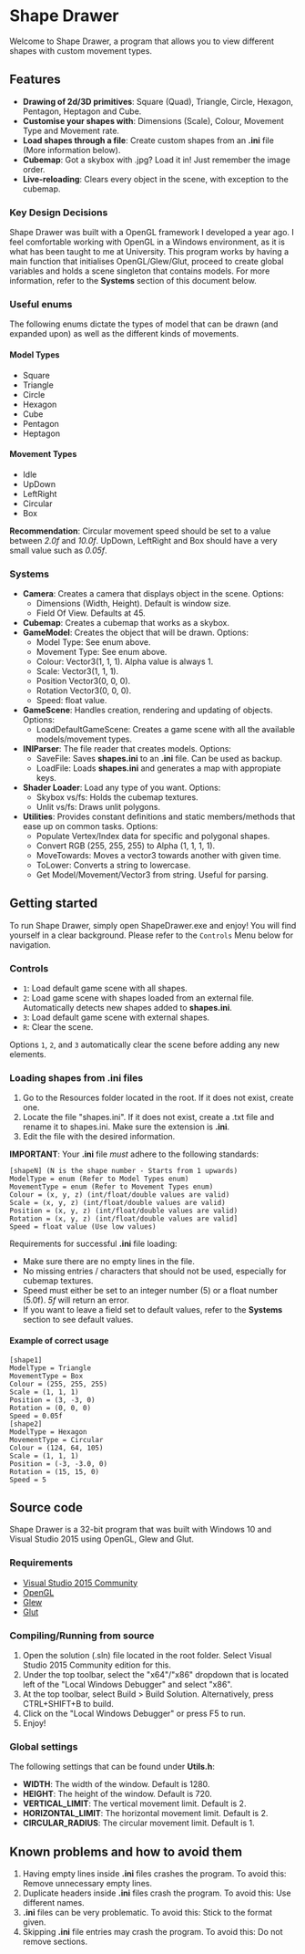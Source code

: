# Shape Drawer

Welcome to Shape Drawer, a program that allows you to view different shapes with custom movement types.

## Features

- **Drawing of 2d/3D primitives**: Square (Quad), Triangle, Circle, Hexagon, Pentagon, Heptagon and Cube.
- **Customise your shapes with**: Dimensions (Scale), Colour, Movement Type and Movement rate.
- **Load shapes through a file**: Create custom shapes from an **.ini** file (More information below).
- **Cubemap**: Got a skybox with .jpg? Load it in! Just remember the image order.
- **Live-reloading**: Clears every object in the scene, with exception to the cubemap.

### Key Design Decisions

Shape Drawer was built with a OpenGL framework I developed a year ago. I feel comfortable working with OpenGL in a Windows environment, as it is what has been taught to me at University. This program works by having a main function that initialises OpenGL/Glew/Glut, proceed to create global variables and holds a scene singleton that contains models. For more information, refer to the **Systems** section of this document below.

### Useful enums

The following enums dictate the types of model that can be drawn (and expanded upon) as well as the different kinds of movements.

#### Model Types

- Square
- Triangle
- Circle
- Hexagon
- Cube
- Pentagon
- Heptagon

#### Movement Types

- Idle
- UpDown
- LeftRight
- Circular
- Box

**Recommendation**: Circular movement speed should be set to a value between *2.0f* and *10.0f*. UpDown, LeftRight and Box should have a very small value such as *0.05f*.

### Systems

- **Camera**: Creates a camera that displays object in the scene. Options:
  - Dimensions (Width, Height). Default is window size.
  - Field Of View. Defaults at 45.
- **Cubemap**: Creates a cubemap that works as a skybox.
- **GameModel**: Creates the object that will be drawn. Options:
  - Model Type: See enum above.
  - Movement Type: See enum above.
  - Colour: Vector3(1, 1, 1). Alpha value is always 1.
  - Scale: Vector3(1, 1, 1).
  - Position Vector3(0, 0, 0).
  - Rotation Vector3(0, 0, 0).
  - Speed: float value.
- **GameScene**: Handles creation, rendering and updating of objects. Options:
  - LoadDefaultGameScene: Creates a game scene with all the available models/movement types.
- **INIParser**: The file reader that creates models. Options:
  - SaveFile: Saves **shapes.ini** to an **.ini** file. Can be used as backup.
  - LoadFile: Loads **shapes.ini** and generates a map with appropiate keys.
- **Shader Loader**: Load any type of you want. Options:
  - Skybox vs/fs: Holds the cubemap textures.
  - Unlit vs/fs: Draws unlit polygons.
- **Utilities**: Provides constant definitions and static members/methods that ease up on common tasks. Options:
  - Populate Vertex/Index data for specific and polygonal shapes.
  - Convert RGB (255, 255, 255) to Alpha (1, 1, 1, 1).
  - MoveTowards: Moves a vector3 towards another with given time.
  - ToLower: Converts a string to lowercase.
  - Get Model/Movement/Vector3 from string. Useful for parsing.

## Getting started

To run Shape Drawer, simply open ShapeDrawer.exe and enjoy! You will find yourself in a clear background. Please refer to the `Controls` Menu below for navigation.

### Controls

- `1`: Load default game scene with all shapes.
- `2`: Load game scene with shapes loaded from an external file. Automatically detects new shapes added to **shapes.ini**.
- `3`: Load default game scene with external shapes.
- `R`: Clear the scene.

Options `1`, `2`, and `3` automatically clear the scene before adding any new elements.

### Loading shapes from .ini files

1. Go to the Resources folder located in the root. If it does not exist, create one.
2. Locate the file "shapes.ini". If it does not exist, create a .txt file and rename it to shapes.ini. Make sure the extension is **.ini**.
3. Edit the file with the desired information.

**IMPORTANT**: Your **.ini** file *must* adhere to the following standards:

```text
[shapeN] (N is the shape number - Starts from 1 upwards)
ModelType = enum (Refer to Model Types enum)
MovementType = enum (Refer to Movement Types enum)
Colour = (x, y, z) (int/float/double values are valid)
Scale = (x, y, z) (int/float/double values are valid)
Position = (x, y, z) (int/float/double values are valid)
Rotation = (x, y, z) (int/float/double values are valid]
Speed = float value (Use low values)
```

Requirements for successful **.ini** file loading:

- Make sure there are no empty lines in the file.
- No missing entries / characters that should not be used, especially for cubemap textures.
- Speed must either be set to an integer number (5) or a float number (5.0f). *5f* will return an error.
- If you want to leave a field set to default values, refer to the **Systems** section to see default values.

#### Example of correct usage

```text
[shape1]
ModelType = Triangle
MovementType = Box
Colour = (255, 255, 255)
Scale = (1, 1, 1)
Position = (3, -3, 0)
Rotation = (0, 0, 0)
Speed = 0.05f
[shape2]
ModelType = Hexagon
MovementType = Circular
Colour = (124, 64, 105)
Scale = (1, 1, 1)
Position = (-3, -3.0, 0)
Rotation = (15, 15, 0)
Speed = 5
```

## Source code

Shape Drawer is a 32-bit program that was built with Windows 10 and Visual Studio 2015 using OpenGL, Glew and Glut.

### Requirements

- [Visual Studio 2015 Community](https://www.visualstudio.com/vs/older-downloads/)
- [OpenGL](https://www.khronos.org/opengl/wiki/Getting_Started#Downloading_OpenGL/)
- [Glew](http://glew.sourceforge.net/install.html/)
- [Glut](https://www.opengl.org/resources/libraries/glut/)

### Compiling/Running from source

1. Open the solution (.sln) file located in the root folder. Select Visual Studio 2015 Community edition for this.
2. Under the top toolbar, select the "x64"/"x86" dropdown that is located left of the "Local Windows Debugger" and select "x86".
3. At the top toolbar, select Build > Build Solution. Alternatively, press CTRL+SHIFT+B to build.
4. Click on the "Local Windows Debugger" or press F5 to run.
5. Enjoy!

### Global settings

The following settings that can be found under **Utils.h**:

- **WIDTH**: The width of the window. Default is 1280.
- **HEIGHT**: The height of the window. Default is 720.
- **VERTICAL_LIMIT**: The vertical movement limit. Default is 2.
- **HORIZONTAL_LIMIT**: The horizontal movement limit. Default is 2.
- **CIRCULAR_RADIUS**: The circular movement limit. Default is 1.

## Known problems and how to avoid them

1. Having empty lines inside **.ini** files crashes the program. To avoid this: Remove unnecessary empty lines.
2. Duplicate headers inside **.ini** files crash the program. To avoid this: Use different names.
3. **.ini** files can be very problematic. To avoid this: Stick to the format given.
4. Skipping **.ini** file entries may crash the program. To avoid this: Do not remove sections.

